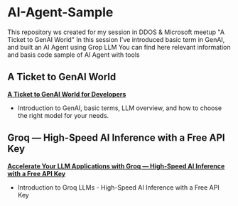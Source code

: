 # AI-Agent-Sample

This repository ws created for my session in DDOS & Microsoft meetup "A Ticket to GenAI World"
In this session I've introduced basic term in GenAI, and built an AI Agent using Grop LLM
You can find here relevant information and basis code sample of AI Agent with tools

## A Ticket to GenAI World
**[A Ticket to GenAI World for Developers](https://medium.com/@Lopay/a-ticket-to-genai-world-for-developers-a86f171b3666)**  
   - Introduction to GenAI, basic terms, LLM overview, and how to choose the right model for your needs.

## Groq — High-Speed AI Inference with a Free API Key

**[Accelerate Your LLM Applications with Groq — High-Speed AI Inference with a Free API Key](https://medium.com/@Lopay/accelerate-your-llm-applications-with-groq-high-speed-ai-inference-with-a-free-api-key-d1669d32dfae)**  
   - Introduction to Groq LLMs - High-Speed AI Inference with a Free API Key


